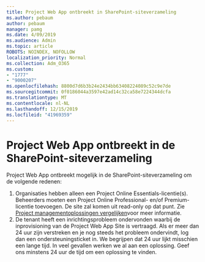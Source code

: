 ```yaml
---
title: Project Web App ontbreekt in SharePoint-siteverzameling
ms.author: pebaum
author: pebaum
manager: pamg
ms.date: 4/09/2019
ms.audience: Admin
ms.topic: article
ROBOTS: NOINDEX, NOFOLLOW
localization_priority: Normal
ms.collection: Adm_O365
ms.custom:
- "1777"
- "9000207"
ms.openlocfilehash: 8800d7d6b3b24e2434bb63408224089c52c9e7de
ms.sourcegitcommit: 0f0186044a3597e42ad14c32ca58e7224344dcfa
ms.translationtype: MT
ms.contentlocale: nl-NL
ms.lasthandoff: 12/15/2019
ms.locfileid: "41969359"
---
```

# <a name="project-web-app-is-missing-from-the-sharepoint-site-collection"></a>Project Web App ontbreekt in de SharePoint-siteverzameling

Project Web App ontbreekt mogelijk in de SharePoint-siteverzameling om de volgende redenen:

1. Organisaties hebben alleen een Project Online Essentials-licentie(s). Beheerders moeten een Project Online Professional- en/of Premium-licentie toevoegen. De site zal komen uit read-only op dat punt. Zie [Project managementoplossingen vergelijken](https://products.office.com/project/compare-microsoft-project-management-software?tab=1)voor meer informatie.
2. De tenant heeft een inrichtingsprobleem ondervonden waarbij de inprovisioning van de Project Web App Site is vertraagd. Als er meer dan 24 uur zijn verstreken en je nog steeds het probleem ondervindt, log dan een ondersteuningsticket in. We begrijpen dat 24 uur lijkt misschien een lange tijd. In veel gevallen werken we al aan een oplossing. Geef ons minstens 24 uur de tijd om een oplossing te vinden.
